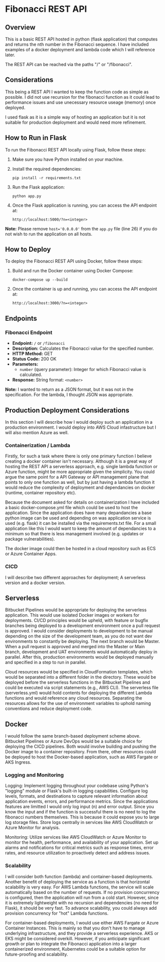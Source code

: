 # Fibonacci REST API

## Overview
This is a basic REST API hosted in python (flask application) that computes and returns the nth number in the Fibonacci sequence. 
I have included examples of a docker deployment and lambda code which I will reference later. 

The REST API can be reached via the paths "/" or "/fibonacci".

## Considerations
This being a REST API I wanted to keep the function code as simple as possible. 
I did not use recursion for the fibonacci function as it could lead to performance issues and use unecessary resource useage (memory) once deployed. 

I used flask as it is a simple way of hosting an application but it is not suitable for production deployment and would need more refinement.

## How to Run in Flask
To run the Fibonacci REST API locally using Flask, follow these steps:

1. Make sure you have Python installed on your machine.

2. Install the required dependencies:

    ```pip install -r requirements.txt```

3. Run the Flask application:

    ```python app.py```
    
4. Once the Flask application is running, you can access the API endpoint at:

    ```http://localhost:5000/?n=<integer>```

**Note:** Please remove `host='0.0.0.0'` from the `app.py` file (line 26) if you do not wish to run the application on all hosts.
    
## How to Deploy
To deploy the Fibonacci REST API using Docker, follow these steps:

1. Build and run the Docker container using Docker Compose:

    ```docker-compose up --build```

2. Once the container is up and running, you can access the API endpoint at:

    ```http://localhost:3000/?n=<integer>```

## Endpoints

### Fibonacci Endpoint
- **Endpoint:** `/` or `/fibonacci`
- **Description:** Calculates the Fibonacci value for the specified number.
- **HTTP Method:** GET
- **Status Code:** 200 OK
- **Parameters:**
  - `number` (query parameter): Integer for which Fibonacci value is calculated.
- **Response:** String format: `<number>`

**Note:** I wanted to return as a JSON format, but it was not in the specification. For the lambda, I thought JSON was appropriate.

## Production Deployment Considerations

In this section I will describe how I would deploy such an application in a production environment. I would deploy into AWS Cloud infastructure but I will also mention Azure as well.

### Containerization / Lambda

Firstly, for such a task where there is only one primary function I believe creating a docker container isn't necessary. Although it is a great way of hosting the REST API a serverless approach, e.g. single lambda function or Azure function, might be more appropriate given the simplicity. You could argue the same point for a API Gateway or API management plane that points to only one function as well, but by just having a lambda function it would reduce the complexity of deployment and dependancies on docker (runtime, container repository etc). 

Because the document asked for details on containerization I have included a basic docker-compose.yml file which could be used to host the application. Since the application does have many depandancies a base python image can be used and depending on was application service is used (e.g. flask) it can be installed via the requirements.txt file. For a small application like this I would want to keep the amount of dependancies to a minimum so that there is less management involved (e.g. updates or package vulnerabilities).

The docker image could then be hosted in a cloud repository such as ECS or Azure Container Apps.

### CICD 

I will describe two different approaches for deployment; A serverless version and a docker version.

## Serverless

Bitbucket Pipelines would be appropriate for deploying the serverless application. This would use isolated Docker images or workers for deployments. CI/CD principles would be upheld, with feature or bugfix branches being deployed to a development environment once a pull request is approved. I would consider deployments to development to be manual depending on the size of the development team, as you do not want dev environments to constantly be deploying. The next branch would be Master. When a pull request is approved and merged into the Master or Main branch, development and UAT environments would automatically deploy in parallel. After this, production environments would be deployed manually and specified in a step to run in parallel.

Cloud resources would be specified in CloudFormation templates, which would be separated into a different folder in the directory. These would be deployed before the serverless functions in the Bitbucket Pipelines and could be executed via script statements (e.g., AWS CLI). The serverless file (serverless.yml) would hold contents for deploying the different Lambda functions and would reference any cloud resources. Separating the resources allows for the use of environment variables to uphold naming conventions and reduce deployment code.

## Docker

I would follow the same branch-based deployment scheme above. Bitbucket Pipelines or Azure DevOps would be a suitable choice for deploying the CICD pipelines. Both would involve building and pushing the Docker image to a container repository. From there, other resources could be deployed to host the Docker-based application, such as AWS Fargate or AKS Ingress.

### Logging and Monitoring

Logging: Implement logging throughout your codebase using Python's "logging" module or Flask's built-in logging capabilities. Configure log levels, formats, and destinations to capture relevant information about application events, errors, and performance metrics. Since the applications features are limitted I would only log input (n) and error output. Since you know the input and if the function is successful there is no need to log the fibonacci numbers themselves. This is because it could expose you to large log storage files. Store logs centrally in services like AWS CloudWatch or Azure Monitor for analysis. 

Monitoring: Utilize services like AWS CloudWatch or Azure Monitor to monitor the health, performance, and availability of your application. Set up alarms and notifications for critical metrics such as response times, error rates, and resource utilization to proactively detect and address issues.

### Scalability

I will consider both function (lambda) and container-based deployments. Another benefit of deploying the service as a function is that horizontal scalability is very easy. For AWS Lambda functions, the service will scale automatically based on the number of requests. If no provision concurrency is configured, then the application will run from a cold start. However, since it is extremely lightweight with no recursion and dependencies (no need for Flask), it should be very fast. To advance scalability, you could always add provision concurrency for "hot" Lambda functions.

For container-based deployments, I would use either AWS Fargate or Azure Container Instances. This is mainly so that you don't have to manage underlying infrastructure, and they provide a serverless experience. AKS or EKS might be considered overkill. However, if you anticipate significant growth or plan to integrate the Fibonacci application into a larger containerized environment, Kubernetes could be a suitable option for future-proofing and scalability.

